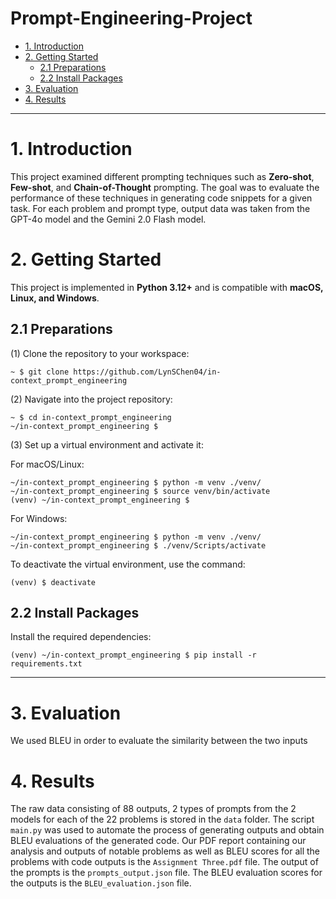 # Prompt-Engineering-Project

- [1. Introduction](#1-introduction)
- [2. Getting Started](#2-getting-started)
  - [2.1 Preparations](#21-preparations)
  - [2.2 Install Packages](#22-install-packages)
- [3. Evaluation](#3-evaluation)
- [4. Results](#4-results)

---

# **1. Introduction**

This project examined different prompting techniques such as **Zero-shot**, **Few-shot**, and **Chain-of-Thought** prompting. The goal was to evaluate the performance of these techniques in generating code snippets for a given task. For each problem and prompt type, output data was taken from the GPT-4o model and the Gemini 2.0 Flash model.

# **2. Getting Started**

This project is implemented in **Python 3.12+** and is compatible with **macOS, Linux, and Windows**.

## **2.1 Preparations**

(1) Clone the repository to your workspace:

```shell
~ $ git clone https://github.com/LynSChen04/in-context_prompt_engineering
```

(2) Navigate into the project repository:

```
~ $ cd in-context_prompt_engineering
~/in-context_prompt_engineering $
```

(3) Set up a virtual environment and activate it:

For macOS/Linux:

```
~/in-context_prompt_engineering $ python -m venv ./venv/
~/in-context_prompt_engineering $ source venv/bin/activate
(venv) ~/in-context_prompt_engineering $
```

For Windows:

```
~/in-context_prompt_engineering $ python -m venv ./venv/
~/in-context_prompt_engineering $ ./venv/Scripts/activate
```

To deactivate the virtual environment, use the command:

```
(venv) $ deactivate
```

## **2.2 Install Packages**

Install the required dependencies:

```shell
(venv) ~/in-context_prompt_engineering $ pip install -r requirements.txt
```

---

# **3. Evaluation**

We used BLEU in order to evaluate the similarity between the two inputs

# **4. Results**

The raw data consisting of 88 outputs, 2 types of prompts from the 2 models for each of the 22 problems is stored in the `data` folder. The script `main.py` was used to automate the process of generating outputs and obtain BLEU evaluations of the generated code. Our PDF report containing our analysis and outputs of notable problems as well as BLEU scores for all the problems with code outputs is the `Assignment Three.pdf` file. The output of the prompts is the `prompts_output.json` file. The BLEU evaluation scores for the outputs is the `BLEU_evaluation.json` file.
